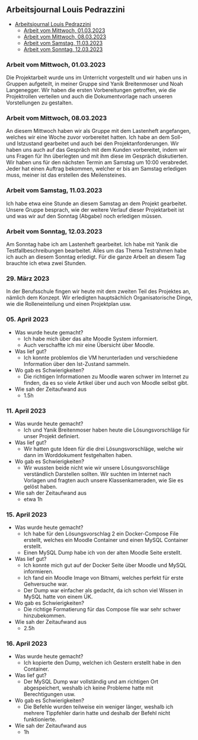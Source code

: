## Arbeitsjournal Louis Pedrazzini

- [Arbeitsjournal Louis Pedrazzini](#arbeitsjournal-louis-pedrazzini)
  - [Arbeit vom Mittwoch, 01.03.2023](#arbeit-vom-mittwoch-01032023)
  - [Arbeit vom Mittwoch, 08.03.2023](#arbeit-vom-mittwoch-08032023)
  - [Arbeit vom Samstag, 11.03.2023](#arbeit-vom-samstag-11032023)
  - [Arbeit vom Sonntag, 12.03.2023](#arbeit-vom-sonntag-12032023)

### Arbeit vom Mittwoch, 01.03.2023 
Die Projektarbeit wurde uns im Unterricht vorgestellt und wir haben uns in Gruppen aufgeteilt, in meiner Gruppe sind Yanik Breitenmoser und Noah Langenegger. Wir haben die ersten Vorbereitungen getroffen, wie die Projektrollen verteilen und auch die Dokumentvorlage nach unseren Vorstellungen zu gestalten.

### Arbeit vom Mittwoch, 08.03.2023 
An diesem Mittwoch haben wir als Gruppe mit dem Lastenheft angefangen, welches wir eine Woche zuvor vorbereitet hatten. Ich habe an dem Soll- und Istzustand gearbeitet und auch bei den Projektanforderungen. Wir haben uns auch auf das Gespräch mit dem Kunden vorbereitet, indem wir uns Fragen für Ihn überlegten und mit ihm diese im Gespräch diskutierten. Wir haben uns für den nächsten Termin am Samstag um 10:00 verabredet. Jeder hat einen Auftrag bekommen, welcher er bis am Samstag erledigen muss, meiner ist das erstellen des Meilensteines.

### Arbeit vom Samstag, 11.03.2023
Ich habe etwa eine Stunde an diesem Samstag an dem Projekt gearbeitet. Unsere Gruppe besprach, wie der weitere Verlauf dieser Projektarbeit ist und was wir auf den Sonntag (Abgabe) noch erledigen müssen. 

### Arbeit vom Sonntag, 12.03.2023
Am Sonntag habe ich am Lastenheft gearbeitet. Ich habe mit Yanik die Testfallbeschreibungen bearbeitet. Alles um das Thema Testrahmen habe ich auch an diesem Sonntag erledigt. Für die ganze Arbeit an diesem Tag brauchte ich etwa zwei Stunden.

### 29. März 2023
In der Berufsschule fingen wir heute mit dem zweiten Teil des Projektes an, nämlich dem Konzept. Wir erledigten hauptsächlich Organisatorische Dinge, wie die Rolleneinteilung und einen Projektplan usw.

### 05. April 2023
- Was wurde heute gemacht?
  - Ich habe mich über das alte Moodle System informiert.
  - Auch verschaffte ich mir eine Übersicht über Moodle.
- Was lief gut?
  - Ich konnte problemlos die VM herunterladen und verschiedene Information über den Ist-Zustand sammeln.
- Wo gab es Schwierigkeiten?
  - Die richtigen Informationen zu Moodle waren schwer im Internet zu finden, da es so viele Artikel über und auch von Moodle selbst gibt.
- Wie sah der Zeitaufwand aus
  - 1.5h

### 11. April 2023
- Was wurde heute gemacht?
  - Ich und Yanik Breitenmoser haben heute die Lösungsvorschläge für unser Projekt definiert.
- Was lief gut?
  - Wir hatten gute Ideen für die drei Lösungsvorschläge, welche wir dann im Worddokument festgehalten haben.
- Wo gab es Schwierigkeiten?
  - Wir wussten beide nicht wie wir unsere Lösungsvorschläge verständlich Darstellen sollten. Wir suchten im Internet nach Vorlagen und fragten auch unsere Klassenkameraden, wie Sie es gelöst haben.
- Wie sah der Zeitaufwand aus
  - etwa 1h

### 15. April 2023
- Was wurde heute gemacht?
  - Ich habe für den Lösungsvorschlag 2 ein Docker-Compose File erstellt, welches ein Moodle Container und einen MySQL Container erstellt.
  - Einen MySQL Dump habe ich von der alten Moodle Seite erstellt.
- Was lief gut?
  - Ich konnte mich gut auf der Docker Seite über Moodle und MySQL informieren. 
  - Ich fand ein Moodle Image von Bitnami, welches perfekt für erste Gehversuche war.
  - Der Dump war einfacher als gedacht, da ich schon viel Wissen in MySQL hatte von einem ÜK.
- Wo gab es Schwierigkeiten?
  - Die richtige Formatierung für das Compose file war sehr schwer hinzubekommen.
- Wie sah der Zeitaufwand aus
  - 2.5h

### 16. April 2023
- Was wurde heute gemacht?
  - Ich kopierte den Dump, welchen ich Gestern erstellt habe in den Container.
- Was lief gut?
  - Der MySQL Dump war vollständig und am richtigen Ort abgespeichert, weshalb ich keine Probleme hatte mit Berechtigungen usw.
- Wo gab es Schwierigkeiten?
  - Die Befehle wurden teilweise ein weniger länger, weshalb ich mehrere Tippfehler darin hatte und deshalb der Befehl nicht funktionierte.
- Wie sah der Zeitaufwand aus
  - 1h
